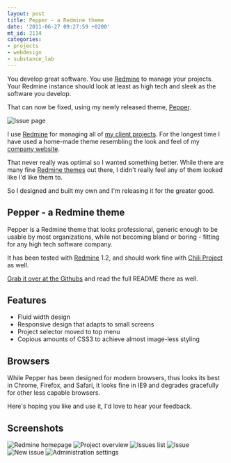 ```yaml
---
layout: post
title: Pepper - a Redmine theme
date: '2011-06-27 09:27:59 +0200'
mt_id: 2114
categories:
- projects
- webdesign
- substance_lab
---
```

You develop great software. You use [Redmine](http://www.redmine.org) to manage your projects. Your Redmine instance should look at least as high tech and sleek as the software you develop.

That can now be fixed, using my newly released theme, [Pepper](https://github.com/koppen/redmine-pepper-theme). 

![Issue page](/files/journal/pepper/pepper-issue.png)



<!--more-->

I use [Redmine](http://www.redmine.org) for managing all of [my client projects](http://substancelab.com/work). For the longest time I have used a home-made theme resembling the look and feel of my <a href="http://substancelab.com" title="Freelance Ruby on Rails development agency">company website</a>.

That never really was optimal so I wanted something better. While there are many fine [Redmine themes](http://www.redmine.org/projects/redmine/wiki/Theme_List) out there, I didn't really feel any of them looked like I'd like them to.

So I designed and built my own and I'm releasing it for the greater good.


## Pepper - a Redmine theme

Pepper is a Redmine theme that looks professional, generic enough to be usable by most organizations, while not becoming bland or boring - fitting for any high tech software company.

It has been tested with [Redmine](http://redmine.org) 1.2, and should work fine with [Chili Project](http://chiliproject.org) as well.

[Grab it over at the Githubs](https://github.com/koppen/redmine-pepper-theme) and read the full README there as well.


## Features

* Fluid width design
* Responsive design that adapts to small screens
* Project selector moved to top menu
* Copious amounts of CSS3 to achieve almost image-less styling


## Browsers

While Pepper has been designed for modern browsers, thus looks its best in Chrome, Firefox, and Safari, it looks fine in IE9 and degrades gracefully for other less capable browsers.


Here's hoping you like and use it, I'd love to hear your feedback.


## Screenshots

![Redmine homepage](/files/journal/pepper/pepper-homepage.png)
![Project overview](/files/journal/pepper/pepper-project_overview.png)
![Issues list](/files/journal/pepper/pepper-issue_list.png)
![Issue](/files/journal/pepper/pepper-issue.png)
![New issue](/files/journal/pepper/pepper-new_issue.png)
![Administration settings](/files/journal/pepper/pepper-settings.png)




